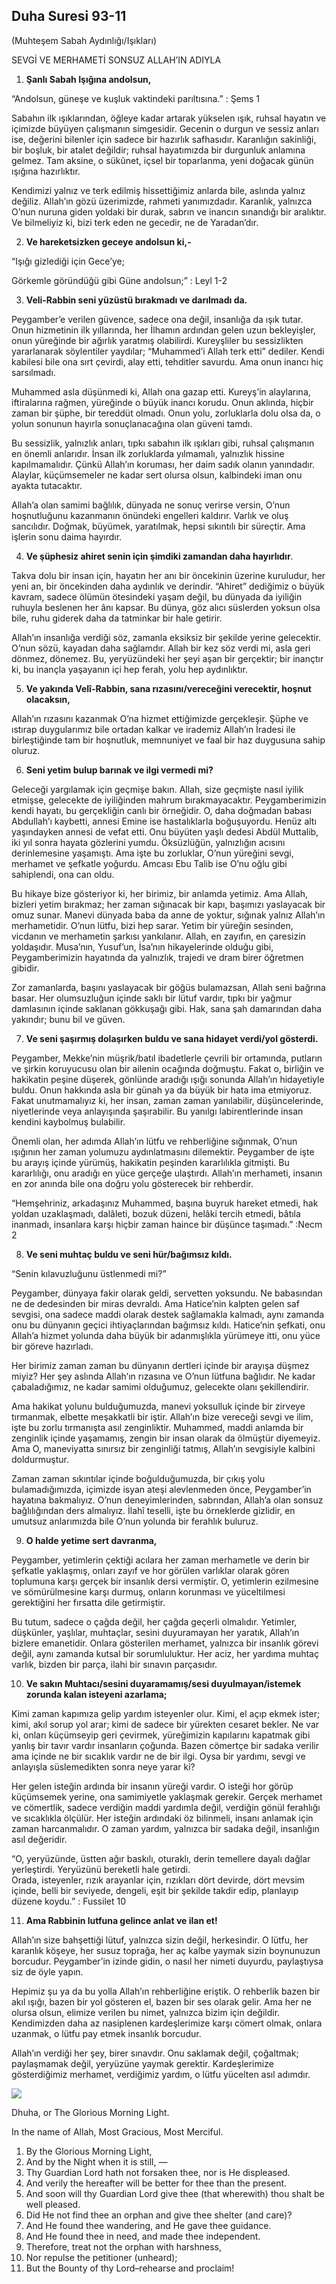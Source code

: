 
## Duha Suresi 93-11

(Muhteşem Sabah Aydınlığı/Işıkları)

SEVGİ VE MERHAMETİ SONSUZ ALLAH’IN ADIYLA

1. **Şanlı Sabah Işığına andolsun,**

“Andolsun, güneşe ve kuşluk vaktindeki parıltısına.” : Şems 1

Sabahın ilk ışıklarından, öğleye kadar artarak yükselen ışık, ruhsal hayatın ve içimizde büyüyen çalışmanın simgesidir. Gecenin o durgun ve sessiz anları ise, değerini bilenler için sadece bir hazırlık safhasıdır. Karanlığın sakinliği, bir boşluk, bir atalet değildir; ruhsal hayatımızda bir durgunluk anlamına gelmez. Tam aksine, o sükûnet, içsel bir toparlanma, yeni doğacak günün ışığına hazırlıktır.

Kendimizi yalnız ve terk edilmiş hissettiğimiz anlarda bile, aslında yalnız değiliz. Allah’ın gözü üzerimizde, rahmeti yanımızdadır. Karanlık, yalnızca O’nun nuruna giden yoldaki bir durak, sabrın ve inancın sınandığı bir aralıktır. Ve bilmeliyiz ki, bizi terk eden ne gecedir, ne de Yaradan’dır.

2. **Ve hareketsizken geceye andolsun ki,-**

“Işığı gizlediği için Gece’ye;

Görkemle göründüğü gibi Güne andolsun;” : Leyl 1-2

3. **Veli-Rabbin seni yüzüstü bırakmadı ve darılmadı da.**

Peygamber’e verilen güvence, sadece ona değil, insanlığa da ışık tutar. Onun hizmetinin ilk yıllarında, her İlhamın ardından gelen uzun bekleyişler, onun yüreğinde bir ağırlık yaratmış olabilirdi. Kureyşliler bu sessizlikten yararlanarak söylentiler yaydılar; “Muhammed’i Allah terk etti” dediler. Kendi kabilesi bile ona sırt çevirdi, alay etti, tehditler savurdu. Ama onun inancı hiç sarsılmadı.

Muhammed asla düşünmedi ki, Allah ona gazap etti. Kureyş’in alaylarına, iftiralarına rağmen, yüreğinde o büyük inancı korudu. Onun aklında, hiçbir zaman bir şüphe, bir tereddüt olmadı. Onun yolu, zorluklarla dolu olsa da, o yolun sonunun hayırla sonuçlanacağına olan güveni tamdı.

Bu sessizlik, yalnızlık anları, tıpkı sabahın ilk ışıkları gibi, ruhsal çalışmanın en önemli anlarıdır. İnsan ilk zorluklarda yılmamalı, yalnızlık hissine kapılmamalıdır. Çünkü Allah’ın koruması, her daim sadık olanın yanındadır. Alaylar, küçümsemeler ne kadar sert olursa olsun, kalbindeki iman onu ayakta tutacaktır.

Allah’a olan samimi bağlılık, dünyada ne sonuç verirse versin, O’nun hoşnutluğunu kazanmanın önündeki engelleri kaldırır. Varlık ve oluş sancılıdır. Doğmak, büyümek, yaratılmak, hepsi sıkıntılı bir süreçtir. Ama işlerin sonu daima hayırdır.

4. **Ve şüphesiz ahiret senin için şimdiki zamandan daha hayırlıdır**.

Takva dolu bir insan için, hayatın her anı bir öncekinin üzerine kuruludur, her yeni an, bir öncekinden daha aydınlık ve derindir. “Ahiret” dediğimiz o büyük kavram, sadece ölümün ötesindeki yaşam değil, bu dünyada da iyiliğin ruhuyla beslenen her ânı kapsar. Bu dünya, göz alıcı süslerden yoksun olsa bile, ruhu giderek daha da tatminkar bir hale getirir.

Allah’ın insanlığa verdiği söz, zamanla eksiksiz bir şekilde yerine gelecektir. O’nun sözü, kayadan daha sağlamdır. Allah bir kez söz verdi mi, asla geri dönmez, dönemez. Bu, yeryüzündeki her şeyi aşan bir gerçektir; bir inançtır ki, bu inançla yaşayanın içi hep ferah, yolu hep aydınlıktır.

5. **Ve yakında Velî-Rabbin, sana rızasını/vereceğini verecektir, hoşnut olacaksın,**

Allah’ın rızasını kazanmak O’na hizmet ettiğimizde gerçekleşir. Şüphe ve ıstırap duygularımız bile ortadan kalkar ve irademiz Allah’ın İradesi ile birleştiğinde tam bir hoşnutluk, memnuniyet ve faal bir haz duygusuna sahip oluruz.

6. **Seni yetim bulup barınak ve ilgi vermedi mi?**

Geleceği yargılamak için geçmişe bakın. Allah, size geçmişte nasıl iyilik etmişse, gelecekte de iyiliğinden mahrum bırakmayacaktır. Peygamberimizin kendi hayatı, bu gerçekliğin canlı bir örneğidir. O, daha doğmadan babası Abdullah’ı kaybetti, annesi Emine ise hastalıklarla boğuşuyordu. Henüz altı yaşındayken annesi de vefat etti. Onu büyüten yaşlı dedesi Abdül Muttalib, iki yıl sonra hayata gözlerini yumdu. Öksüzlüğün, yalnızlığın acısını derinlemesine yaşamıştı. Ama işte bu zorluklar, O’nun yüreğini sevgi, merhamet ve şefkatle yoğurdu. Amcası Ebu Talib ise O’nu oğlu gibi sahiplendi, ona can oldu.

Bu hikaye bize gösteriyor ki, her birimiz, bir anlamda yetimiz. Ama Allah, bizleri yetim bırakmaz; her zaman sığınacak bir kapı, başımızı yaslayacak bir omuz sunar. Manevi dünyada baba da anne de yoktur, sığınak yalnız Allah’ın merhametidir. O’nun lütfu, bizi hep sarar. Yetim bir yüreğin sesinden, vicdanın ve merhametin şarkısı yankılanır. Allah, en zayıfın, en çaresizin yoldaşıdır. Musa’nın, Yusuf’un, İsa’nın hikayelerinde olduğu gibi, Peygamberimizin hayatında da yalnızlık, trajedi ve dram birer öğretmen gibidir.

Zor zamanlarda, başını yaslayacak bir göğüs bulamazsan, Allah seni bağrına basar. Her olumsuzluğun içinde saklı bir lütuf vardır, tıpkı bir yağmur damlasının içinde saklanan gökkuşağı gibi. Hak, sana şah damarından daha yakındır; bunu bil ve güven.

7. **Ve seni şaşırmış dolaşırken buldu ve sana hidayet verdi/yol gösterdi.**

Peygamber, Mekke’nin müşrik/batıl ibadetlerle çevrili bir ortamında, putların ve şirkin koruyucusu olan bir ailenin ocağında doğmuştu. Fakat o, birliğin ve hakikatin peşine düşerek, gönlünde aradığı ışığı sonunda Allah’ın hidayetiyle buldu. Onun hakkında asla bir günah ya da büyük bir hata ima etmiyoruz. Fakat unutmamalıyız ki, her insan, zaman zaman yanılabilir, düşüncelerinde, niyetlerinde veya anlayışında şaşırabilir. Bu yanılgı labirentlerinde insan kendini kaybolmuş bulabilir.

Önemli olan, her adımda Allah’ın lütfu ve rehberliğine sığınmak, O’nun ışığının her zaman yolumuzu aydınlatmasını dilemektir. Peygamber de işte bu arayış içinde yürümüş, hakikatin peşinden kararlılıkla gitmişti. Bu kararlılığı, onu aradığı en yüce gerçeğe ulaştırdı. Allah’ın merhameti, insanın en zor anında bile ona doğru yolu gösterecek bir rehberdir.

“Hemşehriniz, arkadaşınız Muhammed, başına buyruk hareket etmedi, hak yoldan uzaklaşmadı, dalâleti, bozuk düzeni, helâki tercih etmedi, bâtıla inanmadı, insanlara karşı hiçbir zaman haince bir düşünce taşımadı.” :Necm 2

8. **Ve seni muhtaç buldu ve seni hür/bağımsız kıldı.**

“Senin kılavuzluğunu üstlenmedi mi?”

Peygamber, dünyaya fakir olarak geldi, servetten yoksundu. Ne babasından ne de dedesinden bir miras devraldı. Ama Hatice’nin kalpten gelen saf sevgisi, ona sadece maddi olarak destek sağlamakla kalmadı, aynı zamanda onu bu dünyanın geçici ihtiyaçlarından bağımsız kıldı. Hatice’nin şefkati, onu Allah’a hizmet yolunda daha büyük bir adanmışlıkla yürümeye itti, onu yüce bir göreve hazırladı.

Her birimiz zaman zaman bu dünyanın dertleri içinde bir arayışa düşmez miyiz? Her şey aslında Allah’ın rızasına ve O’nun lütfuna bağlıdır. Ne kadar çabaladığımız, ne kadar samimi olduğumuz, gelecekte olanı şekillendirir.

Ama hakikat yolunu bulduğumuzda, manevi yoksulluk içinde bir zirveye tırmanmak, elbette meşakkatli bir iştir. Allah’ın bize vereceği sevgi ve ilim, işte bu zorlu tırmanışta asıl zenginliktir. Muhammed, maddi anlamda bir zenginlik içinde yaşamamış, zengin bir insan olarak da ölmüştür diyemeyiz. Ama O, maneviyatta sınırsız bir zenginliği tatmış, Allah’ın sevgisiyle kalbini doldurmuştur.

Zaman zaman sıkıntılar içinde boğulduğumuzda, bir çıkış yolu bulamadığımızda, içimizde isyan ateşi alevlenmeden önce, Peygamber’in hayatına bakmalıyız. O’nun deneyimlerinden, sabrından, Allah’a olan sonsuz bağlılığından ders almalıyız. İlahî teselli, işte bu örneklerde gizlidir, en umutsuz anlarımızda bile O’nun yolunda bir ferahlık buluruz.

9. **O halde yetime sert davranma,**

Peygamber, yetimlerin çektiği acılara her zaman merhametle ve derin bir şefkatle yaklaşmış, onları zayıf ve hor görülen varlıklar olarak gören toplumuna karşı gerçek bir insanlık dersi vermiştir. O, yetimlerin ezilmesine ve sömürülmesine karşı durmuş, onların korunması ve yüceltilmesi gerektiğini her fırsatta dile getirmiştir.

Bu tutum, sadece o çağda değil, her çağda geçerli olmalıdır. Yetimler, düşkünler, yaşlılar, muhtaçlar, sesini duyuramayan her yaratık, Allah’ın bizlere emanetidir. Onlara gösterilen merhamet, yalnızca bir insanlık görevi değil, aynı zamanda kutsal bir sorumluluktur. Her aciz, her yardıma muhtaç varlık, bizden bir parça, ilahi bir sınavın parçasıdır.

10. **Ve sakın Muhtacı/sesini duyaramamış/sesi duyulmayan/istemek zorunda kalan isteyeni azarlama;**

Kimi zaman kapımıza gelip yardım isteyenler olur. Kimi, el açıp ekmek ister; kimi, akıl sorup yol arar; kimi de sadece bir yürekten cesaret bekler. Ne var ki, onları küçümseyip geri çevirmek, yüreğimizin kapılarını kapatmak gibi yanlış bir tavır vardır insanların çoğunda. Bazen cömertçe bir sadaka verilir ama içinde ne bir sıcaklık vardır ne de bir ilgi. Oysa bir yardımı, sevgi ve anlayışla süslemedikten sonra neye yarar ki?

Her gelen isteğin ardında bir insanın yüreği vardır. O isteği hor görüp küçümsemek yerine, ona samimiyetle yaklaşmak gerekir. Gerçek merhamet ve cömertlik, sadece verdiğin maddi yardımla değil, verdiğin gönül ferahlığı ve sıcaklıkla ölçülür. Her isteğin ardındaki öz bilinmeli, insanı anlamak için zaman harcanmalıdır. O zaman yardım, yalnızca bir sadaka değil, insanlığın asıl değeridir.

“O, yeryüzünde, üstten ağır baskılı, oturaklı, derin temellere dayalı dağlar yerleştirdi. Yeryüzünü bereketli hale getirdi.  
Orada, isteyenler, rızık arayanlar için, rızıkları dört devirde, dört mevsim içinde, belli bir seviyede, dengeli, eşit bir şekilde takdir edip, planlayıp düzene koydu.” : Fussilet 10

11. **Ama Rabbinin lutfuna gelince anlat ve ilan et!**

Allah’ın size bahşettiği lütuf, yalnızca sizin değil, herkesindir. O lütfu, her karanlık köşeye, her susuz toprağa, her aç kalbe yaymak sizin boynunuzun borcudur. Peygamber’in izinde gidin, o nasıl her nimeti duyurdu, paylaştıysa siz de öyle yapın.

Hepimiz şu ya da bu yolla Allah’ın rehberliğine eriştik. O rehberlik bazen bir akıl ışığı, bazen bir yol gösteren el, bazen bir ses olarak gelir. Ama her ne olursa olsun, elimize verilen bu nimet, yalnızca bizim için değildir. Kendimizden daha az nasiplenen kardeşlerimize karşı cömert olmak, onlara uzanmak, o lütfu pay etmek insanlık borcudur.

Allah’ın verdiği her şey, birer sınavdır. Onu saklamak değil, çoğaltmak; paylaşmamak değil, yeryüzüne yaymak gerektir. Kardeşlerimize gösterdiğimiz merhamet, verdiğimiz yardım, o lütfu yücelten asıl adımdır.

[![](https://blogger.googleusercontent.com/img/b/R29vZ2xl/AVvXsEjcaiOvoft6zu7AASAzu041hnXeQPrnjLuyc8U6Ne2y2tLANoiW3Z9mkbMaqzJ6xLaPcnlQ7I9loXWeVm0B_d55RAEGuaV1OEIiRsYmto33_3IYqLely7Qq5Gqg2SVHABqNcX9cWsHlqEXB1xqelOK4nxBGOb94oCsIMlZYk2lBoJatTVONeGumDwkhN0J-/s320/div13.png)](https://www.blogger.com/blog/post/edit/5724704568349331251/2694795474477513314#)

Dhuha, or The Glorious Morning Light. 

In the name of Allah, Most Gracious, Most Merciful.

1. By the Glorious Morning Light,
2. And by the Night when it is still, —
3. Thy Guardian Lord hath not forsaken thee, nor is He
displeased.
4. And verily the hereafter will be better for thee than the
present.
5. And soon will thy Guardian Lord give thee (that wherewith)
thou shalt be well pleased.
6. Did He not find thee an orphan and give thee shelter (and
care)?
7. And He found thee wandering, and He gave thee guidance.
8. And He found thee in need, and made thee independent.
9. Therefore, treat not the orphan with harshness,
10. Nor repulse the petitioner (unheard);
11. But the Bounty of thy Lord–rehearse and proclaim!